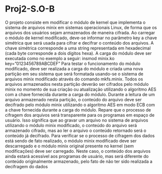 # Proj2-S.O-B

O projeto consiste em modificar o módulo de kernel que implementa o sistema de arquivos minix
em sistemas operacionais Linux, de forma que os arquivos dos usuários sejam armazenados de
maneira cifrada.
Ao carregar o módulo de kernel modificado, deve-se informar no parâmetro key a chave simétrica
que será usada para cifrar e decifrar o conteúdo dos arquivos. A chave simétrica corresponde a
uma string representada em hexadecimal (cada byte corresponde a dois dígitos hexa). A carga do
módulo deve ser executada como no exemplo a seguir:
insmod minix.ko key=”0123456789ABCDEF”
Para testar o funcionamento do módulo modificado, deve ser realizada a carga do módulo e criada
uma nova partição em seu sistema que será formatada usando-se o sistema de arquivos minix
modificado através do comando mkfs.minix.
Todos os arquivos armazenados nesta partição deverão ser cifrados pelo módulo minix no
momento de sua criação ou atualização utilizando o algoritmo AES com a chave fornecida durante
a carga do módulo.
Durante a leitura de um arquivo armazenado nesta partição, o conteúdo do arquivo deve ser
decifrado pelo módulo minix utilizando o algoritmo AES em modo ECB com a chave fornecida
durante a carga do módulo.
Repare que o processo de cifragem dos arquivos será transparente para os programas em espaço
de usuário. Isso significa que ao gravar um arquivo no sistema de arquivos utilizando o módulo
minix modificado, o conteúdo do arquivo será armazenado cifrado, mas ao ler o arquivo o
conteúdo retornado será o conteúdo já decifrado.
Para verificar se o processo de cifragem dos dados está sendo de fato realizado, o módulo minix
modificado deve ser descarregado e o módulo minix original presente no kernel (sem
modificações) deve ser carregado. Neste caso, o conteúdo dos arquivos ainda estará acessível
aos programas de usuário, mas será diferente do conteúdo originalmente armazenado, pelo fato
de não ter sido realizada a decifragem do dados
